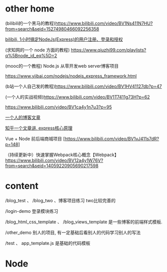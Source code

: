 
# other home

(bilibili的一个黑马的教程)https://www.bilibili.com/video/BV1Ns411N7HU?from=search&seid=15274980466092256358

[bilibili, 1小时搞定NodeJs(Express)的用户注册、登录和授权](https://www.bilibili.com/video/BV1Nb411j7AC?from=search&seid=4522291517950492672)

(求知网的一个 node 方面的教程) https://www.qiuzhi99.com/playlists?q%5Bnode_id_eq%5D=2


(mooc的一个教程)  Node.js 从零开发web server博客项目 

https://www.yiibai.com/nodejs/nodejs_express_framework.html


(b站一个人自己发的教程)https://www.bilibili.com/video/BV1HV41127db?p=47

(一个人的实战视频)https://www.bilibili.com/video/BV1T7411g73H?p=62


https://www.bilibili.com/video/BV1ca4y1n7u3?p=95


[一个人的博客文章](https://www.cnblogs.com/500m/category/1477365.html)

[知乎一个文章讲, express核心原理](https://zhuanlan.zhihu.com/p/56947560)


Vue + Node 前后端商城项目  [https://www.bilibili.com/video/BV1vJ411s7dR?p=148]

（持续更新中）快速掌握Webpack核心概念【Webpack】  https://www.bilibili.com/video/BV12a4y1W76V?from=search&seid=14059220905690217598




# content 

/blog_test 、 /blog_two 、博客项目练习 two比较完善的



/login-demo 登录模块练习

/blog_html_css_template 、 /blog_views_template 是一些博客的前端样式模板.

/other_demo 别人的项目, 有一定基础后看别人的代码学习别人的写法

/test 、 app_template.js 是基础的代码模板



# Node
